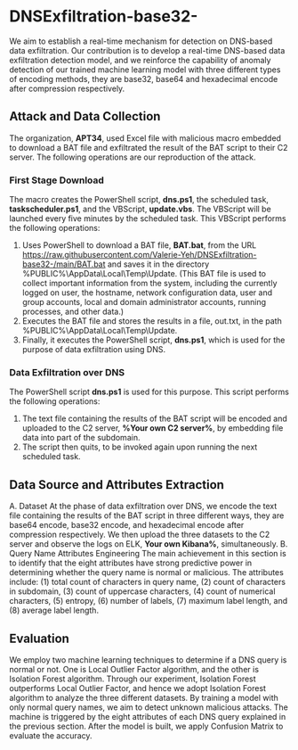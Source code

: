 # DNSExfiltration-base32-
We aim to establish a real-time mechanism for detection on DNS-based data exfiltration. Our contribution is to develop a real-time DNS-based data exfiltration detection model, and we reinforce the capability of anomaly detection of our trained machine learning model with three different types of encoding methods, they are base32, base64 and hexadecimal encode after compression respectively.
## Attack and Data Collection
The organization, **APT34**, used Excel file with malicious macro embedded to download a BAT file and exfiltrated the result of the BAT script to their C2 server. The following operations are our reproduction of the attack.
### First Stage Download
The macro creates the PowerShell script, **dns.ps1**, the scheduled task, **taskscheduler.ps1**, and the VBScript, **update.vbs**. The VBScript will be launched every five minutes by the scheduled task. This VBScript performs the following operations:
1. Uses PowerShell to download a BAT file, **BAT.bat**, from the URL https://raw.githubusercontent.com/Valerie-Yeh/DNSExfiltration-base32-/main/BAT.bat and saves it in the directory %PUBLIC%\AppData\Local\Temp\Update. (This BAT file is used to collect important information from the system, including the currently logged on user, the hostname, network configuration data, user and group accounts, local and domain administrator accounts, running processes, and other data.)
2. Executes the BAT file and stores the results in a file, out.txt, in the path %PUBLIC%\AppData\Local\Temp\Update.
3. Finally, it executes the PowerShell script, **dns.ps1**, which is used for the purpose of data exfiltration using DNS.
### Data Exfiltration over DNS
The PowerShell script **dns.ps1** is used for this purpose. This script performs the following operations:
1. The text file containing the results of the BAT script will be encoded and uploaded to the C2 server, **%Your own C2 server%**, by embedding file data into part of the subdomain.
2. The script then quits, to be invoked again upon running the next scheduled task.
## Data Source and Attributes Extraction
A. Dataset
At the phase of data exfiltration over DNS, we encode the text file containing the results of the BAT script in three different ways, they are base64 encode, base32 encode, and hexadecimal encode after compression respectively. We then upload the three datasets to the C2 server and observe the logs on ELK, **Your own Kibana%**, simultaneously.
B. Query Name Attributes Engineering
The main achievement in this section is to identify that the eight attributes have strong predictive power in determining whether the query name is normal or malicious. The attributes include: (1) total count of characters in query name, (2) count of characters in subdomain, (3) count of uppercase characters, (4) count of numerical characters, (5) entropy, (6) number of labels, (7) maximum label length, and (8) average label length.
## Evaluation
We employ two machine learning techniques to determine if a DNS query is normal or not. One is Local Outlier Factor algorithm, and the other is Isolation Forest algorithm. Through our experiment, Isolation Forest outperforms Local Outlier Factor, and hence we adopt Isolation Forest algorithm to analyze the three different datasets.
By training a model with only normal query names, we aim to detect unknown malicious attacks. The machine is triggered by the eight attributes of each DNS query explained in the previous section. After the model is built, we apply Confusion Matrix to evaluate the accuracy.
